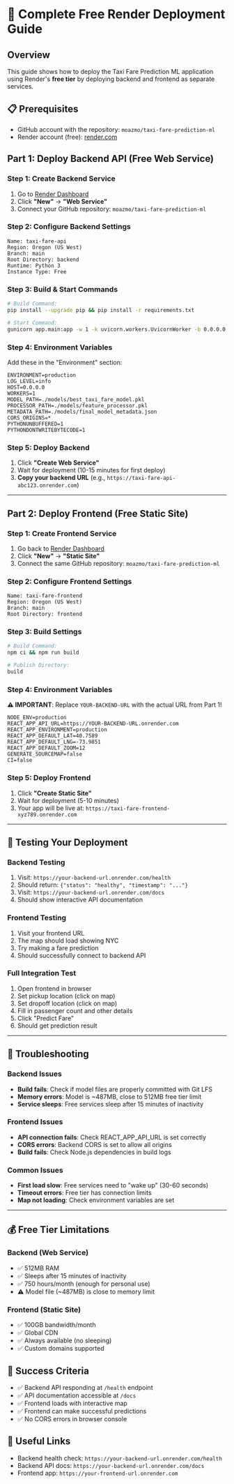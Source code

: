 # 🚀 Complete Free Render Deployment Guide

## Overview
This guide shows how to deploy the Taxi Fare Prediction ML application using Render's **free tier** by deploying backend and frontend as separate services.

## 📋 Prerequisites
- GitHub account with the repository: `moazmo/taxi-fare-prediction-ml`
- Render account (free): [render.com](https://render.com)

## Part 1: Deploy Backend API (Free Web Service)

### Step 1: Create Backend Service
1. Go to [Render Dashboard](https://dashboard.render.com)
2. Click **"New"** → **"Web Service"**
3. Connect your GitHub repository: `moazmo/taxi-fare-prediction-ml`

### Step 2: Configure Backend Settings
```
Name: taxi-fare-api
Region: Oregon (US West)
Branch: main
Root Directory: backend
Runtime: Python 3
Instance Type: Free
```

### Step 3: Build & Start Commands
```bash
# Build Command:
pip install --upgrade pip && pip install -r requirements.txt

# Start Command:
gunicorn app.main:app -w 1 -k uvicorn.workers.UvicornWorker -b 0.0.0.0:$PORT --timeout 120
```

### Step 4: Environment Variables
Add these in the "Environment" section:
```
ENVIRONMENT=production
LOG_LEVEL=info
HOST=0.0.0.0
WORKERS=1
MODEL_PATH=./models/best_taxi_fare_model.pkl
PROCESSOR_PATH=./models/feature_processor.pkl
METADATA_PATH=./models/final_model_metadata.json
CORS_ORIGINS=*
PYTHONUNBUFFERED=1
PYTHONDONTWRITEBYTECODE=1
```

### Step 5: Deploy Backend
1. Click **"Create Web Service"**
2. Wait for deployment (10-15 minutes for first deploy)
3. **Copy your backend URL** (e.g., `https://taxi-fare-api-abc123.onrender.com`)

---

## Part 2: Deploy Frontend (Free Static Site)

### Step 1: Create Frontend Service
1. Go back to [Render Dashboard](https://dashboard.render.com)
2. Click **"New"** → **"Static Site"**
3. Connect the same GitHub repository: `moazmo/taxi-fare-prediction-ml`

### Step 2: Configure Frontend Settings
```
Name: taxi-fare-frontend
Region: Oregon (US West)
Branch: main
Root Directory: frontend
```

### Step 3: Build Settings
```bash
# Build Command:
npm ci && npm run build

# Publish Directory:
build
```

### Step 4: Environment Variables
**⚠️ IMPORTANT**: Replace `YOUR-BACKEND-URL` with the actual URL from Part 1!

```
NODE_ENV=production
REACT_APP_API_URL=https://YOUR-BACKEND-URL.onrender.com
REACT_APP_ENVIRONMENT=production
REACT_APP_DEFAULT_LAT=40.7589
REACT_APP_DEFAULT_LNG=-73.9851
REACT_APP_DEFAULT_ZOOM=12
GENERATE_SOURCEMAP=false
CI=false
```

### Step 5: Deploy Frontend
1. Click **"Create Static Site"**
2. Wait for deployment (5-10 minutes)
3. Your app will be live at: `https://taxi-fare-frontend-xyz789.onrender.com`

---

## 🎉 Testing Your Deployment

### Backend Testing
1. Visit: `https://your-backend-url.onrender.com/health`
2. Should return: `{"status": "healthy", "timestamp": "..."}`
3. Visit: `https://your-backend-url.onrender.com/docs`
4. Should show interactive API documentation

### Frontend Testing
1. Visit your frontend URL
2. The map should load showing NYC
3. Try making a fare prediction
4. Should successfully connect to backend API

### Full Integration Test
1. Open frontend in browser
2. Set pickup location (click on map)
3. Set dropoff location (click on map)
4. Fill in passenger count and other details
5. Click "Predict Fare"
6. Should get prediction result

---

## 🔧 Troubleshooting

### Backend Issues
- **Build fails**: Check if model files are properly committed with Git LFS
- **Memory errors**: Model is ~487MB, close to 512MB free tier limit
- **Service sleeps**: Free services sleep after 15 minutes of inactivity

### Frontend Issues
- **API connection fails**: Check REACT_APP_API_URL is set correctly
- **CORS errors**: Backend CORS is set to allow all origins
- **Build fails**: Check Node.js dependencies in build logs

### Common Issues
- **First load slow**: Free services need to "wake up" (30-60 seconds)
- **Timeout errors**: Free tier has connection limits
- **Map not loading**: Check environment variables are set

---

## 💰 Free Tier Limitations

### Backend (Web Service)
- ✅ 512MB RAM
- ✅ Sleeps after 15 minutes of inactivity
- ✅ 750 hours/month (enough for personal use)
- ⚠️ Model file (~487MB) is close to memory limit

### Frontend (Static Site)
- ✅ 100GB bandwidth/month
- ✅ Global CDN
- ✅ Always available (no sleeping)
- ✅ Custom domains supported

## 🎯 Success Criteria
- ✅ Backend API responding at `/health` endpoint
- ✅ API documentation accessible at `/docs`
- ✅ Frontend loads with interactive map
- ✅ Frontend can make successful predictions
- ✅ No CORS errors in browser console

## 🔗 Useful Links
- Backend health check: `https://your-backend-url.onrender.com/health`
- Backend API docs: `https://your-backend-url.onrender.com/docs`
- Frontend app: `https://your-frontend-url.onrender.com`
